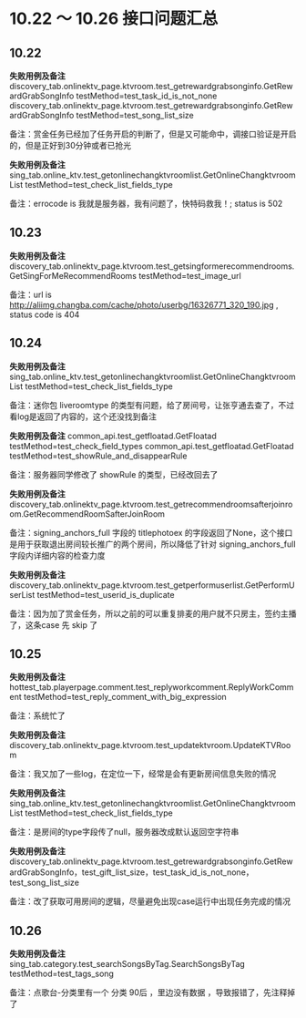 # 10.22 ～ 10.26 接口问题汇总

## 10.22

**失败用例及备注**
discovery_tab.onlinektv_page.ktvroom.test_getrewardgrabsonginfo.GetRewardGrabSongInfo testMethod=test_task_id_is_not_none
discovery_tab.onlinektv_page.ktvroom.test_getrewardgrabsonginfo.GetRewardGrabSongInfo testMethod=test_song_list_size

备注：赏金任务已经加了任务开启的判断了，但是又可能命中，调接口验证是开启的，但是正好到30分钟或者已抢光

**失败用例及备注**
sing_tab.online_ktv.test_getonlinechangktvroomlist.GetOnlineChangktvroomList testMethod=test_check_list_fields_type

备注：errocode is 我就是服务器，我有问题了，快特码救我！; status is 502

## 10.23

**失败用例及备注**
discovery_tab.onlinektv_page.ktvroom.test_getsingformerecommendrooms.GetSingForMeRecommendRooms testMethod=test_image_url

备注：url is http://aliimg.changba.com/cache/photo/userbg/16326771_320_190.jpg , status code is 404

## 10.24

**失败用例及备注**
sing_tab.online_ktv.test_getonlinechangktvroomlist.GetOnlineChangktvroomList testMethod=test_check_list_fields_type

备注：迷你包 liveroomtype 的类型有问题，给了房间号，让张亨通去查了，不过看log是返回了内容的，这个还没找到备注

**失败用例及备注**
common_api.test_getfloatad.GetFloatad testMethod=test_check_field_types
common_api.test_getfloatad.GetFloatad testMethod=test_showRule_and_disappearRule

备注：服务器同学修改了 showRule 的类型，已经改回去了

**失败用例及备注**
discovery_tab.onlinektv_page.ktvroom.test_getrecommendroomsafterjoinroom.GetRecommendRoomSafterJoinRoom

备注：signing_anchors_full 字段的 titlephotoex 的字段返回了None，这个接口是用于获取退出房间较长推广的两个房间，所以降低了针对 signing_anchors_full 字段内详细内容的检查力度

**失败用例及备注**
discovery_tab.onlinektv_page.ktvroom.test_getperformuserlist.GetPerformUserList testMethod=test_userid_is_duplicate

备注：因为加了赏金任务，所以之前的可以重复排麦的用户就不只房主，签约主播了，这条case 先 skip 了

## 10.25

**失败用例及备注**
hottest_tab.playerpage.comment.test_replyworkcomment.ReplyWorkComment testMethod=test_reply_comment_with_big_expression

备注：系统忙了

**失败用例及备注**
discovery_tab.onlinektv_page.ktvroom.test_updatektvroom.UpdateKTVRoom

备注：我又加了一些log，在定位一下，经常是会有更新房间信息失败的情况

**失败用例及备注**
sing_tab.online_ktv.test_getonlinechangktvroomlist.GetOnlineChangktvroomList testMethod=test_check_list_fields_type

备注：是房间的type字段传了null，服务器改成默认返回空字符串

**失败用例及备注**
discovery_tab.onlinektv_page.ktvroom.test_getrewardgrabsonginfo.GetRewardGrabSongInfo，test_gift_list_size，test_task_id_is_not_none，test_song_list_size

备注：改了获取可用房间的逻辑，尽量避免出现case运行中出现任务完成的情况

## 10.26

**失败用例及备注**
sing_tab.category.test_searchSongsByTag.SearchSongsByTag testMethod=test_tags_song

备注：点歌台-分类里有一个 分类  90后 ，里边没有数据 ，导致报错了，先注释掉了
